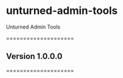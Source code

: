 unturned-admin-tools
====================

Unturned Admin Tools


====================
## Version 1.0.0.0
====================
